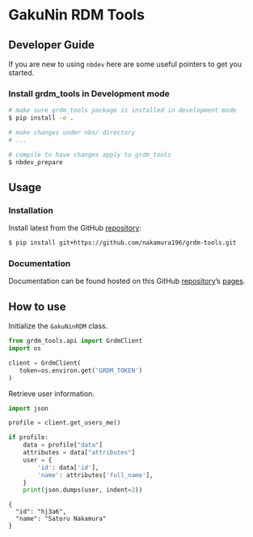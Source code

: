 GakuNin RDM Tools
================

<!-- WARNING: THIS FILE WAS AUTOGENERATED! DO NOT EDIT! -->

## Developer Guide

If you are new to using `nbdev` here are some useful pointers to get you
started.

### Install grdm_tools in Development mode

``` sh
# make sure grdm_tools package is installed in development mode
$ pip install -e .

# make changes under nbs/ directory
# ...

# compile to have changes apply to grdm_tools
$ nbdev_prepare
```

## Usage

### Installation

Install latest from the GitHub
[repository](https://github.com/nakamura196/grdm-tools):

``` sh
$ pip install git+https://github.com/nakamura196/grdm-tools.git
```

### Documentation

Documentation can be found hosted on this GitHub
[repository](https://github.com/nakamura196/grdm-tools)’s
[pages](https://nakamura196.github.io/grdm-tools/).

## How to use

Initialize the `GakuNinRDM` class.

``` python
from grdm_tools.api import GrdmClient
import os

client = GrdmClient(
   token=os.environ.get('GRDM_TOKEN')
)
```

Retrieve user information.

``` python
import json

profile = client.get_users_me()

if profile:
    data = profile["data"]
    attributes = data["attributes"]
    user = {
        'id': data['id'],
        'name': attributes['full_name'],
    }
    print(json.dumps(user, indent=2))
```

    {
      "id": "hj3a6",
      "name": "Satoru Nakamura"
    }
